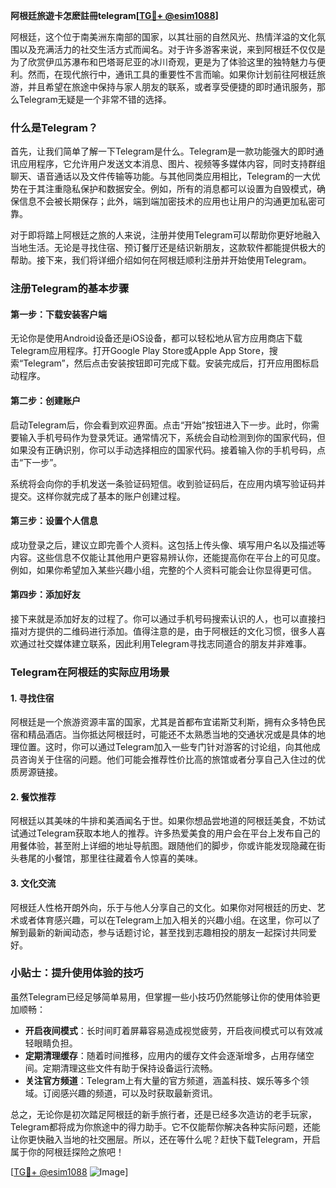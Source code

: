 **阿根廷旅遊卡怎麽註冊telegram[[TG💪+ @esim1088](https://t.me/s/esim1088)]**

阿根廷，这个位于南美洲东南部的国家，以其壮丽的自然风光、热情洋溢的文化氛围以及充满活力的社交生活方式而闻名。对于许多游客来说，来到阿根廷不仅仅是为了欣赏伊瓜苏瀑布和巴塔哥尼亚的冰川奇观，更是为了体验这里的独特魅力与便利。然而，在现代旅行中，通讯工具的重要性不言而喻。如果你计划前往阿根廷旅游，并且希望在旅途中保持与家人朋友的联系，或者享受便捷的即时通讯服务，那么Telegram无疑是一个非常不错的选择。

### 什么是Telegram？

首先，让我们简单了解一下Telegram是什么。Telegram是一款功能强大的即时通讯应用程序，它允许用户发送文本消息、图片、视频等多媒体内容，同时支持群组聊天、语音通话以及文件传输等功能。与其他同类应用相比，Telegram的一大优势在于其注重隐私保护和数据安全。例如，所有的消息都可以设置为自毁模式，确保信息不会被长期保存；此外，端到端加密技术的应用也让用户的沟通更加私密可靠。

对于即将踏上阿根廷之旅的人来说，注册并使用Telegram可以帮助你更好地融入当地生活。无论是寻找住宿、预订餐厅还是结识新朋友，这款软件都能提供极大的帮助。接下来，我们将详细介绍如何在阿根廷顺利注册并开始使用Telegram。

### 注册Telegram的基本步骤

#### 第一步：下载安装客户端
无论你是使用Android设备还是iOS设备，都可以轻松地从官方应用商店下载Telegram应用程序。打开Google Play Store或Apple App Store，搜索“Telegram”，然后点击安装按钮即可完成下载。安装完成后，打开应用图标启动程序。

#### 第二步：创建账户
启动Telegram后，你会看到欢迎界面。点击“开始”按钮进入下一步。此时，你需要输入手机号码作为登录凭证。通常情况下，系统会自动检测到你的国家代码，但如果没有正确识别，你可以手动选择相应的国家代码。接着输入你的手机号码，点击“下一步”。

系统将会向你的手机发送一条验证码短信。收到验证码后，在应用内填写验证码并提交。这样你就完成了基本的账户创建过程。

#### 第三步：设置个人信息
成功登录之后，建议立即完善个人资料。这包括上传头像、填写用户名以及描述等内容。这些信息不仅能让其他用户更容易辨认你，还能提高你在平台上的可见度。例如，如果你希望加入某些兴趣小组，完整的个人资料可能会让你显得更可信。

#### 第四步：添加好友
接下来就是添加好友的过程了。你可以通过手机号码搜索认识的人，也可以直接扫描对方提供的二维码进行添加。值得注意的是，由于阿根廷的文化习惯，很多人喜欢通过社交媒体建立联系，因此利用Telegram寻找志同道合的朋友并非难事。

### Telegram在阿根廷的实际应用场景

#### 1. 寻找住宿
阿根廷是一个旅游资源丰富的国家，尤其是首都布宜诺斯艾利斯，拥有众多特色民宿和精品酒店。当你抵达阿根廷时，可能还不太熟悉当地的交通状况或是具体的地理位置。这时，你可以通过Telegram加入一些专门针对游客的讨论组，向其他成员咨询关于住宿的问题。他们可能会推荐性价比高的旅馆或者分享自己入住过的优质房源链接。

#### 2. 餐饮推荐
阿根廷以其美味的牛排和美酒闻名于世。如果你想品尝地道的阿根廷美食，不妨试试通过Telegram获取本地人的推荐。许多热爱美食的用户会在平台上发布自己的用餐体验，甚至附上详细的地址导航图。跟随他们的脚步，你或许能发现隐藏在街头巷尾的小餐馆，那里往往藏着令人惊喜的美味。

#### 3. 文化交流
阿根廷人性格开朗外向，乐于与他人分享自己的文化。如果你对阿根廷的历史、艺术或者体育感兴趣，可以在Telegram上加入相关的兴趣小组。在这里，你可以了解到最新的新闻动态，参与话题讨论，甚至找到志趣相投的朋友一起探讨共同爱好。

### 小贴士：提升使用体验的技巧

虽然Telegram已经足够简单易用，但掌握一些小技巧仍然能够让你的使用体验更加顺畅：

- **开启夜间模式**：长时间盯着屏幕容易造成视觉疲劳，开启夜间模式可以有效减轻眼睛负担。
- **定期清理缓存**：随着时间推移，应用内的缓存文件会逐渐增多，占用存储空间。定期清理这些文件有助于保持设备运行流畅。
- **关注官方频道**：Telegram上有大量的官方频道，涵盖科技、娱乐等多个领域。订阅感兴趣的频道，可以及时获取最新资讯。

总之，无论你是初次踏足阿根廷的新手旅行者，还是已经多次造访的老手玩家，Telegram都将成为你旅途中的得力助手。它不仅能帮你解决各种实际问题，还能让你更快融入当地的社交圈层。所以，还在等什么呢？赶快下载Telegram，开启属于你的阿根廷探险之旅吧！

[[TG💪+ @esim1088](https://t.me/s/esim1088) ![Image](https://i.postimg.cc/4NQfJmqS/Snipaste-2025-05-13-00-14-12.png)]